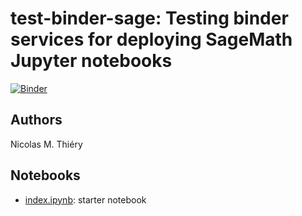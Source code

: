 # test-binder-sage: Testing binder services for deploying SageMath Jupyter notebooks

[![Binder](http://mybinder.org/badge.svg)](http://mybinder.org:/repo/nthiery/test-binder-sage/)

## Authors

Nicolas M. Thiéry

## Notebooks

- [index.ipynb](index.ipynb): starter notebook
